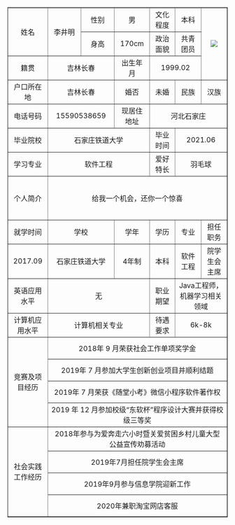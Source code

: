 <table border="1"
		  cellspacing="0px"
		  style="margin:auto;"
		  width="800px">
		<tr height="50"  style="text-align: center;">
			<td rowspan="2" >姓名</td>
            <td rowspan="2" width="100">李井明</td>
			<td width="100">性别</td>
			<td width="100">男</td>
			<td>文化程度</td>
			<td width="100">本科</td>
			<td  rowspan="3" width="120"><img src="1600667524326.jpg"></td>
		</tr>
		<tr height="50" style="text-align: center;">
			<td>身高</td>
			<td>170cm</td>
			<td>政治面貌</td>
			<td>共青团员</td>
		</tr>
		<tr height="50" style="text-align: center;">
			<td width="100">籍贯</td>
			<td colspan="2">吉林长春</td>
			<td>出生年月</td>
			<td colspan="2">1999.02</td>
		</tr>
		<tr height="50" style="text-align: center;">
			<td>户口所在地</td>
			<td colspan="2">吉林长春</td>
			<td>婚否</td>
			<td width="100">未婚</td>
			<td>民族</td>
			<td>汉族</td>
		</tr>
		<tr height="50" style="text-align: center;">
			<td>电话号码</td>
			<td colspan="2">15590538659</td>
			<td>现居住地址</td>
			<td colspan="3">河北石家庄</td>
		</tr>			
		<tr height="50" style="text-align: center;">
			<td>毕业院校</td>
			<td colspan="3">石家庄铁道大学</td>
			<td>毕业时间</td>
			<td colspan="2">2021.06</td>
		</tr>
		<tr height="50" style="text-align: center;">
			<td>学习专业</td>
			<td colspan="3">软件工程</td>
			<td>爱好特长</td>
			<td colspan="2">羽毛球</td>
		</tr>
		<tr height="50" style="text-align: center;">
			<td rowspan="2">个人简介</td>
			<td colspan="6" rowspan="2">给我一个机会，还你一个惊喜</td>
		<tr height="50" style="text-align: center;">			
		</tr>
		<tr height="50" style="text-align: center;">
			<td>就学时间</td>
			<td colspan="2">学校</td>
			<td>学年</td>
			<td>学历</td>
			<td>专业</td>
			<td>担任职务</td>
		</tr>
		<tr height="50" style="text-align: center;">
			<td>2017.09</td>
			<td colspan="2">石家庄铁道大学</td>
			<td>4年制</td>
			<td>本科</td>
			<td>软件工程</td>
			<td>院学生会主席</td>
		</tr>
		<tr height="50" style="text-align: center;">
			<td>英语应用水平</td>
			<td colspan="3">无</td>
			<td>职业期望</td>
			<td colspan="2">Java工程师，机器学习相关领域</td>
		</tr>
		<tr height="50" style="text-align: center;">
			<td>计算机应用水平</td>
			<td colspan="3">计算机相关专业</td>
			<td>待遇要求</td>
			<td colspan="2">6k-8k</td>
		</tr>
		<tr height="50" style="text-align: center;">
			<td rowspan="4">竞赛及项目经历</td>	
			<td colspan="6">2018年 9 月荣获社会工作单项奖学金</td>	
		</tr>
		<tr height="50" style="text-align: center;">	
	<td colspan="6">2019年 7 月参加大学生创新创业项目并顺利结题</td>
		</tr>
		<tr height="50" style="text-align: center;">	
			<td colspan="6">2019年 7 月荣获《随堂小考》微信小程序软件著作权</td>	
		</tr>
		<tr height="50" style="text-align: center;">
			<td colspan="6">2019 年 12 月参加校级“东软杯”程序设计大赛并获得校级三等奖</td>
		</tr>
		<tr height="50" style="text-align: center;">
			<td rowspan="4">社会实践工作经历</td>	
			<td colspan="6">2018年参与为爱奔走六小时暨关爱贫困乡村儿童大型公益宣传劝募活动</td>	
		</tr>
		<tr height="50" style="text-align: center;">	
			<td colspan="6">2019年7月担任院学生会主席</td>	
		</tr>
		<tr height="50" style="text-align: center;">
			<td colspan="6">2019年9月参与信息学院迎新工作</td>
		</tr>
		<tr height="50" style="text-align: center;">	
	<td colspan="6">2020年兼职淘宝网店客服</td>
		</tr>
</table>
	
	
	

